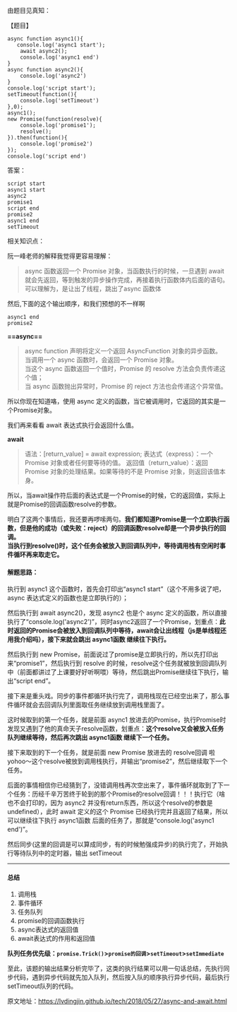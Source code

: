 由题目见真知：

【题目】
```
async function async1(){
   console.log('async1 start');
    await async2();
    console.log('async1 end')
}
async function async2(){
    console.log('async2')
}
console.log('script start');
setTimeout(function(){
    console.log('setTimeout')
},0);
async1();
new Promise(function(resolve){
    console.log('promise1');
    resolve();
}).then(function(){
    console.log('promise2')
});
console.log('script end')
```
答案：
```
script start
async1 start
async2
promise1
script end
promise2
async1 end
setTimeout
```
相关知识点：

阮一峰老师的解释我觉得更容易理解：

> async 函数返回一个 Promise 对象，当函数执行的时候，一旦遇到 await 就会先返回，等到触发的异步操作完成，再接着执行函数体内后面的语句。
可以理解为，是让出了线程，跳出了async 函数体

然后,下面的这个输出顺序，和我们预想的不一样啊
```
async1 end
promise2
```
**==async==**

> async function 声明将定义一个返回 AsyncFunction 对象的异步函数。<br>
当调用一个 async 函数时，会返回一个 Promise 对象。<br>
当这个 async 函数返回一个值时，Promise 的 resolve 方法会负责传递这个值；<br>
当 async 函数抛出异常时，Promise 的 reject 方法也会传递这个异常值。

所以你现在知道咯，使用 async 定义的函数，当它被调用时，它返回的其实是一个Promise对象。

我们再来看看 await 表达式执行会返回什么值。

**await**
> 语法：[return_value] = await expression;
表达式（express）：一个 Promise 对象或者任何要等待的值。
> 返回值（return_value）：返回 Promise 对象的处理结果。如果等待的不是 Promise 对象，则返回该值本身。

所以，当await操作符后面的表达式是一个Promise的时候，它的返回值，实际上就是Promise的回调函数resolve的参数。

明白了这两个事情后，我还要再啰嗦两句。**我们都知道Promise是一个立即执行函数，但是他的成功（或失败：reject）的回调函数resolve却是一个异步执行的回调。**<br>
**当执行到resolve()时，这个任务会被放入到回调队列中，等待调用栈有空闲时事件循环再来取走它。**

#### **解题思路：**

执行到 async1 这个函数时，首先会打印出“async1 start”（这个不用多说了吧，async 表达式定义的函数也是立即执行的）；

然后执行到 await async2()，发现 async2 也是个 async 定义的函数，所以直接执行了“console.log('async2')”，同时async2返回了一个Promise，划重点：**此时返回的Promise会被放入到回调队列中等待，await会让出线程（js是单线程还用我介绍吗），接下来就会跳出 async1函数 继续往下执行。**

然后执行到 new Promise，前面说过了promise是立即执行的，所以先打印出来“promise1”，然后执行到 resolve 的时候，resolve这个任务就被放到回调队列中（前面都讲过了上课要好好听啊喂）等待，然后跳出Promise继续往下执行，输出“script end”。

接下来是重头戏。同步的事件都循环执行完了，调用栈现在已经空出来了，那么事件循环就会去回调队列里面取任务继续放到调用栈里面了。

这时候取到的第一个任务，就是前面 async1 放进去的Promise，执行Promise时发现又遇到了他的真命天子resolve函数，划重点：**这个resolve又会被放入任务队列继续等待，然后再次跳出 async1函数 继续下一个任务。**

接下来取到的下一个任务，就是前面 new Promise 放进去的 resolve回调 啦 yohoo～这个resolve被放到调用栈执行，并输出“promise2”，然后继续取下一个任务。

后面的事情相信你已经猜到了，没错调用栈再次空出来了，事件循环就取到了下一个任务：历经千辛万苦终于轮到的那个Promise的resolve回调！！！执行它（啥也不会打印的，因为 async2 并没有return东西，所以这个resolve的参数是undefined），此时 await 定义的这个 Promise 已经执行完并且返回了结果，所以可以继续往下执行 async1函数 后面的任务了，那就是“console.log('async1 end')”。

然后同步(这里的回调是可以算成同步，有的时候勉强成异步)的执行完了，开始执行等待队列中的定时器，输出 setTimeout

---

#### 总结

1. 调用栈
2. 事件循环
3. 任务队列
4. promise的回调函数执行
5. async表达式的返回值
6. await表达式的作用和返回值

**队列任务优先级：`promise.Trick()`>`promise的回调`>`setTimeout`>`setImmediate`**

至此，该题的输出结果分析完毕了，这类的执行结果可以用一句话总结，先执行同步代码，遇到异步代码就先加入队列，然后按入队的顺序执行异步代码，最后执行setTimeout队列的代码。

原文地址：https://lvdingjin.github.io/tech/2018/05/27/async-and-await.html
